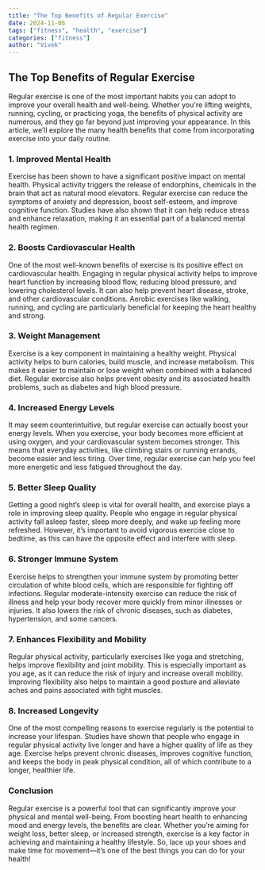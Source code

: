 ```yaml
---
title: "The Top Benefits of Regular Exercise"
date: 2024-11-06
tags: ["fitness", "health", "exercise"]
categories: ["fitness"]
author: "Vivek"
---
```


## The Top Benefits of Regular Exercise

Regular exercise is one of the most important habits you can adopt to improve your overall health and well-being. Whether you're lifting weights, running, cycling, or practicing yoga, the benefits of physical activity are numerous, and they go far beyond just improving your appearance. In this article, we’ll explore the many health benefits that come from incorporating exercise into your daily routine.

### 1. Improved Mental Health

Exercise has been shown to have a significant positive impact on mental health. Physical activity triggers the release of endorphins, chemicals in the brain that act as natural mood elevators. Regular exercise can reduce the symptoms of anxiety and depression, boost self-esteem, and improve cognitive function. Studies have also shown that it can help reduce stress and enhance relaxation, making it an essential part of a balanced mental health regimen.

### 2. Boosts Cardiovascular Health

One of the most well-known benefits of exercise is its positive effect on cardiovascular health. Engaging in regular physical activity helps to improve heart function by increasing blood flow, reducing blood pressure, and lowering cholesterol levels. It can also help prevent heart disease, stroke, and other cardiovascular conditions. Aerobic exercises like walking, running, and cycling are particularly beneficial for keeping the heart healthy and strong.

### 3. Weight Management

Exercise is a key component in maintaining a healthy weight. Physical activity helps to burn calories, build muscle, and increase metabolism. This makes it easier to maintain or lose weight when combined with a balanced diet. Regular exercise also helps prevent obesity and its associated health problems, such as diabetes and high blood pressure.

### 4. Increased Energy Levels

It may seem counterintuitive, but regular exercise can actually boost your energy levels. When you exercise, your body becomes more efficient at using oxygen, and your cardiovascular system becomes stronger. This means that everyday activities, like climbing stairs or running errands, become easier and less tiring. Over time, regular exercise can help you feel more energetic and less fatigued throughout the day.

### 5. Better Sleep Quality

Getting a good night’s sleep is vital for overall health, and exercise plays a role in improving sleep quality. People who engage in regular physical activity fall asleep faster, sleep more deeply, and wake up feeling more refreshed. However, it’s important to avoid vigorous exercise close to bedtime, as this can have the opposite effect and interfere with sleep.

### 6. Stronger Immune System

Exercise helps to strengthen your immune system by promoting better circulation of white blood cells, which are responsible for fighting off infections. Regular moderate-intensity exercise can reduce the risk of illness and help your body recover more quickly from minor illnesses or injuries. It also lowers the risk of chronic diseases, such as diabetes, hypertension, and some cancers.

### 7. Enhances Flexibility and Mobility

Regular physical activity, particularly exercises like yoga and stretching, helps improve flexibility and joint mobility. This is especially important as you age, as it can reduce the risk of injury and increase overall mobility. Improving flexibility also helps to maintain a good posture and alleviate aches and pains associated with tight muscles.

### 8. Increased Longevity

One of the most compelling reasons to exercise regularly is the potential to increase your lifespan. Studies have shown that people who engage in regular physical activity live longer and have a higher quality of life as they age. Exercise helps prevent chronic diseases, improves cognitive function, and keeps the body in peak physical condition, all of which contribute to a longer, healthier life.

### Conclusion

Regular exercise is a powerful tool that can significantly improve your physical and mental well-being. From boosting heart health to enhancing mood and energy levels, the benefits are clear. Whether you’re aiming for weight loss, better sleep, or increased strength, exercise is a key factor in achieving and maintaining a healthy lifestyle. So, lace up your shoes and make time for movement—it’s one of the best things you can do for your health!

